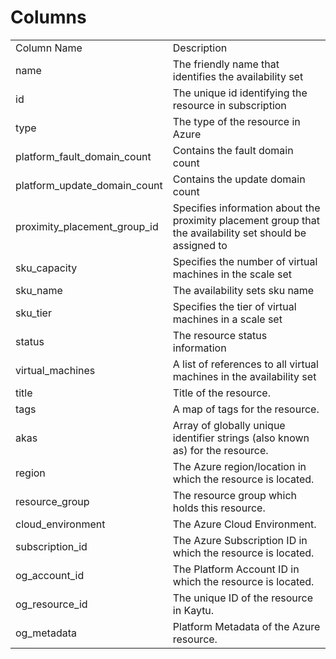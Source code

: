 # Columns  

<table>
	<tr><td>Column Name</td><td>Description</td></tr>
	<tr><td>name</td><td>The friendly name that identifies the availability set</td></tr>
	<tr><td>id</td><td>The unique id identifying the resource in subscription</td></tr>
	<tr><td>type</td><td>The type of the resource in Azure</td></tr>
	<tr><td>platform_fault_domain_count</td><td>Contains the fault domain count</td></tr>
	<tr><td>platform_update_domain_count</td><td>Contains the update domain count</td></tr>
	<tr><td>proximity_placement_group_id</td><td>Specifies information about the proximity placement group that the availability set should be assigned to</td></tr>
	<tr><td>sku_capacity</td><td>Specifies the number of virtual machines in the scale set</td></tr>
	<tr><td>sku_name</td><td>The availability sets sku name</td></tr>
	<tr><td>sku_tier</td><td>Specifies the tier of virtual machines in a scale set</td></tr>
	<tr><td>status</td><td>The resource status information</td></tr>
	<tr><td>virtual_machines</td><td>A list of references to all virtual machines in the availability set</td></tr>
	<tr><td>title</td><td>Title of the resource.</td></tr>
	<tr><td>tags</td><td>A map of tags for the resource.</td></tr>
	<tr><td>akas</td><td>Array of globally unique identifier strings (also known as) for the resource.</td></tr>
	<tr><td>region</td><td>The Azure region/location in which the resource is located.</td></tr>
	<tr><td>resource_group</td><td>The resource group which holds this resource.</td></tr>
	<tr><td>cloud_environment</td><td>The Azure Cloud Environment.</td></tr>
	<tr><td>subscription_id</td><td>The Azure Subscription ID in which the resource is located.</td></tr>
	<tr><td>og_account_id</td><td>The Platform Account ID in which the resource is located.</td></tr>
	<tr><td>og_resource_id</td><td>The unique ID of the resource in Kaytu.</td></tr>
	<tr><td>og_metadata</td><td>Platform Metadata of the Azure resource.</td></tr>
</table>